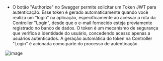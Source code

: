 - O botão "Authorize" no Swagger permite solicitar um Token JWT para autenticação. Esse token é gerado automaticamente quando você realiza um "login" na aplicação, especificamente ao acessar a rota da Controller "Login", desde que o e-mail fornecido esteja previamente registrado no banco de dados. O token é um mecanismo de segurança que verifica a identidade do usuário, concedendo acesso apenas a usuários autenticados. A geração automática do token na Controller "Login" é acionada como parte do processo de autenticação.

![image](https://github.com/esdraslimaf/DDDLearning/assets/101669187/54d41754-17e2-44cb-887c-ef1b8f84b08c)
